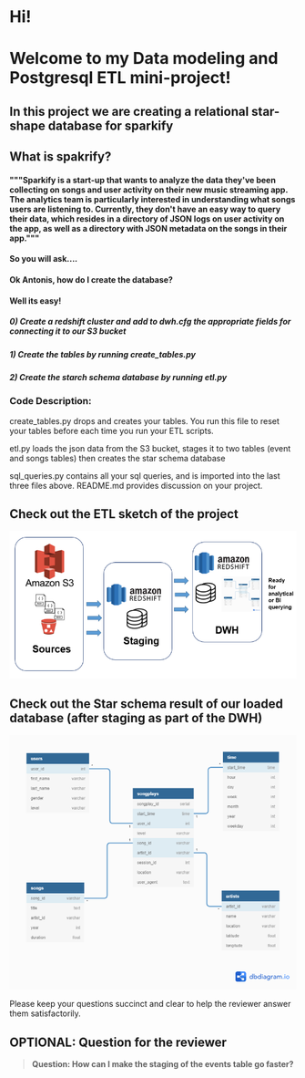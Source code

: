 # Hi!

# Welcome to my Data modeling and Postgresql ETL mini-project!

## In this project we are creating a relational star-shape database for sparkify

## What is spakrify?

#### """Sparkify is a start-up that wants to analyze the data they've been collecting on songs and user activity on their new music streaming app. The analytics team is particularly interested in understanding what songs users are listening to. Currently, they don't have an easy way to query their data, which resides in a directory of JSON logs on user activity on the app, as well as a directory with JSON metadata on the songs in their app."""

#### So you will ask....
#### Ok Antonis, how do I create the database?

#### Well its easy!
##### 0) Create a redshift cluster and add to dwh.cfg the appropriate fields for connecting it to our S3 bucket
##### 1) Create the tables by running create_tables.py
##### 2) Create the starch schema database by running etl.py

 
### Code Description:

create_tables.py drops and creates your tables. You run this file to reset your tables before each time you run your ETL scripts.

etl.py loads the json data from the S3 bucket, stages it to two tables (event and songs tables) then creates the star schema database

sql_queries.py contains all your sql queries, and is imported into the last three files above.
README.md provides discussion on your project.


## Check out the ETL sketch of the project
![alt text](ETL.png)





## Check out the Star schema result of our loaded database (after staging as part of the DWH)
![alt text](Schema_sql.png)


Please keep your questions succinct and clear to help the reviewer answer them satisfactorily. 


## OPTIONAL: Question for the reviewer
> **Question: How can I make the staging of the events table go faster?**